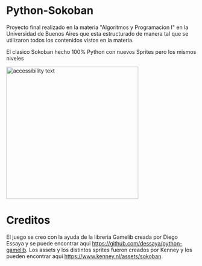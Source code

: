 # Python-Sokoban
Proyecto final realizado en la materia "Algoritmos y Programacion I" en la Universidad de Buenos Aires que esta estructurado de manera tal que se utilizaron todos los contenidos vistos en la materia.

El clasico Sokoban hecho 100% Python con nuevos Sprites pero los mismos niveles

<img src="https://upload.wikimedia.org/wikipedia/commons/4/4b/Sokoban_ani.gif" width="350" alt="accessibility text">


# Creditos
El juego se creo con la ayuda de la libreria Gamelib creada por Diego Essaya y se puede encontrar aqui https://github.com/dessaya/python-gamelib.
Los assets y los distintos sprites fueron creados por Kenney y los pueden encontrar aqui https://www.kenney.nl/assets/sokoban.


